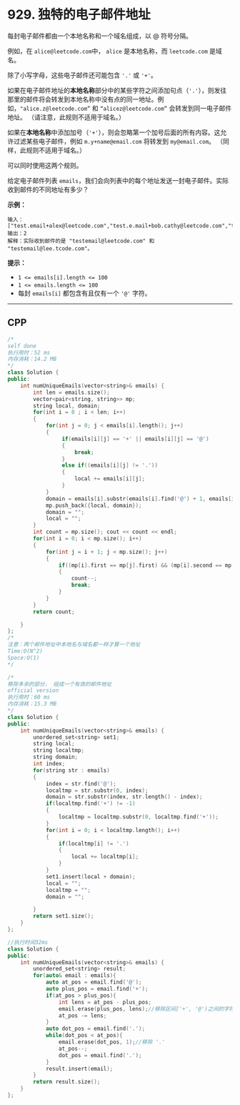 # 929. 独特的电子邮件地址

每封电子邮件都由一个本地名称和一个域名组成，以 @ 符号分隔。

例如，在 `alice@leetcode.com`中， `alice` 是本地名称，而 `leetcode.com` 是域名。

除了小写字母，这些电子邮件还可能包含 `'.'` 或 `'+'`。

如果在电子邮件地址的**本地名称**部分中的某些字符之间添加句点（`'.'`），则发往那里的邮件将会转发到本地名称中没有点的同一地址。例如，`"alice.z@leetcode.com”` 和 `“alicez@leetcode.com”` 会转发到同一电子邮件地址。 （请注意，此规则不适用于域名。）

如果在**本地名称**中添加加号（`'+'`），则会忽略第一个加号后面的所有内容。这允许过滤某些电子邮件，例如 `m.y+name@email.com` 将转发到 `my@email.com`。 （同样，此规则不适用于域名。）

可以同时使用这两个规则。

给定电子邮件列表 `emails`，我们会向列表中的每个地址发送一封电子邮件。实际收到邮件的不同地址有多少？

 

**示例：**

```
输入：["test.email+alex@leetcode.com","test.e.mail+bob.cathy@leetcode.com","testemail+david@lee.tcode.com"]
输出：2
解释：实际收到邮件的是 "testemail@leetcode.com" 和 "testemail@lee.tcode.com"。
```

 

**提示：**

- `1 <= emails[i].length <= 100`
- `1 <= emails.length <= 100`
- 每封 `emails[i]` 都包含有且仅有一个 `'@'` 字符。

***

## CPP

```cpp
/*
self done
执行用时：52 ms
内存消耗：14.2 MB
*/
class Solution {
public:
    int numUniqueEmails(vector<string>& emails) {
        int len = emails.size();
        vector<pair<string, string>> mp;
        string local, domain;
        for(int i = 0 ; i < len; i++)
        {
            for(int j = 0; j < emails[i].length(); j++)
            {
                 if(emails[i][j] == '+' || emails[i][j] == '@')
                 {
                     break;
                 }
                 else if((emails[i][j] != '.'))
                 {
                     local += emails[i][j];
                 }
            }
            domain = emails[i].substr(emails[i].find('@') + 1, emails[i].length() - emails[i].find('@') - 1);
            mp.push_back({local, domain});
            domain = "";
            local = "";
        }
        int count = mp.size(); cout << count << endl;
        for(int i = 0; i < mp.size(); i++)
        {
            for(int j = i + 1; j < mp.size(); j++)
            {
                if((mp[i].first == mp[j].first) && (mp[i].second == mp[j].second))
                {
                    count--;
                    break;
                }
            }
        }
        return count;

    }
};
/*
注意：两个邮件地址中本地名与域名都一样才算一个地址
Time:O(N^2)
Space:O(1)
*/
```





```cpp
/*
移除多余的部分， 组成一个有效的邮件地址
official version
执行用时：60 ms
内存消耗：15.3 MB
*/
class Solution {
public:
    int numUniqueEmails(vector<string>& emails) {
        unordered_set<string> set1;
        string local;
        string localtmp;
        string domain;
        int index;
        for(string str : emails)
        {
            index = str.find('@');
            localtmp = str.substr(0, index);
            domain = str.substr(index, str.length() - index);
            if(localtmp.find('+') != -1)
            {
                localtmp = localtmp.substr(0, localtmp.find('+'));
            }
            for(int i = 0; i < localtmp.length(); i++)
            {
                if(localtmp[i] != '.')
                {
                    local += localtmp[i];
                }
            }
            set1.insert(local + domain);
            local = "";
            localtmp = "";
            domain = "";

        }
        return set1.size();
    }
};
```



```cpp
//执行时间32ms
class Solution {
public:
    int numUniqueEmails(vector<string>& emails) {
        unordered_set<string> result;
        for(auto& email : emails){
            auto at_pos = email.find('@');
            auto plus_pos = email.find('+');
            if(at_pos > plus_pos){
                int lens = at_pos - plus_pos;
                email.erase(plus_pos, lens);//移除区间['+', '@')之间的字符
                at_pos -= lens;
            }
            auto dot_pos = email.find('.');
            while(dot_pos < at_pos){
                email.erase(dot_pos, 1);//移除 '.'
                at_pos--;
                dot_pos = email.find('.');
            }
            result.insert(email);
        }
        return result.size();
    }
};
```

